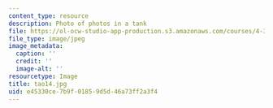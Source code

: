```yaml
---
content_type: resource
description: Photo of photos in a tank
file: https://ol-ocw-studio-app-production.s3.amazonaws.com/courses/4-341-introduction-to-photography-fall-2002/e45330ce7b9f01859d5d46a73ff2a3f4_tao14.jpg
file_type: image/jpeg
image_metadata:
  caption: ''
  credit: ''
  image-alt: ''
resourcetype: Image
title: tao14.jpg
uid: e45330ce-7b9f-0185-9d5d-46a73ff2a3f4
---
```

